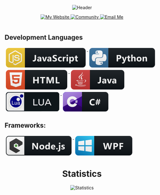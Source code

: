 <div align="center">

![Header](https://i.ibb.co/bNM1YZV/github-header-image.webp)

  <a href="https://www.abadima.dev/">
    <img src="https://img.shields.io/website?label=Website&style=for-the-badge&url=https://abadima.dev" alt="My Website">
  </a>
  <a href="https://discord.gg/WpuYSe3xGt">
    <img src="https://img.shields.io/discord/905979173070340097.svg?label=Discord&logo=Discord&colorB=7289da&style=for-the-badge" alt="Community">
  </a>
  <a href="mailto:github@abadima.dev">
    <img src="https://img.shields.io/badge/Email%20-Me-purple.svg?style=for-the-badge&logo=gmail" alt="Email Me">
  </a>
</div>

<br>

## Development Languages

<p align="left">
  <a href="#">
    <img src="https://raw.githubusercontent.com/MikeCodesDotNET/ColoredBadges/master/svg/dev/languages/js.svg" alt="JavaScript" style="vertical-align:top; margin:4px">
  </a>
  <a href="#">
    <img src="https://raw.githubusercontent.com/MikeCodesDotNET/ColoredBadges/master/svg/dev/languages/python.svg" alt="Python" style="vertical-align:top; margin:4px">
  </a>
  <a href="#">
    <img src="https://raw.githubusercontent.com/MikeCodesDotNET/ColoredBadges/master/svg/dev/languages/html.svg" alt="HTML/CSS" style="vertical-align:top; margin:4px">
  </a>
  <a href="#">
    <img src="https://raw.githubusercontent.com/MikeCodesDotNET/ColoredBadges/master/svg/dev/languages/java.svg" alt="JAVA" style="vertical-align:top; margin:4px">
  </a>
  <a href="#">
    <img src="https://raw.githubusercontent.com/nixcd/NixCD/main/lua.svg" alt="ROBLOX LUA" style="vertical-align:top; margin:4px">
  </a>
  <a href="#">
    <img src="https://raw.githubusercontent.com/MikeCodesDotNET/ColoredBadges/master/svg/dev/languages/csharp.svg" alt="JAVA" style="vertical-align:top; margin:4px">
  </a>
</p>

## Frameworks:

  <a href="#">
    <img src="https://raw.githubusercontent.com/MikeCodesDotNET/ColoredBadges/master/svg/dev/frameworks/nodejs_larger.svg" alt="LUA" style="vertical-align:top; margin:4px">
  </a>
  <a href="#">
    <img src="https://raw.githubusercontent.com/MikeCodesDotNET/ColoredBadges/master/svg/dev/frameworks/wpf.svg" alt="LUA" style="vertical-align:top; margin:4px">
  </a>

<div align="center">

# Statistics

<img align="center" alt="Statistics" src="https://github-readme-stats.vercel.app/api?username=Abadima&show_icons=true&count_private=true&hide_border=true&theme=midnight-purple" />
</div>
